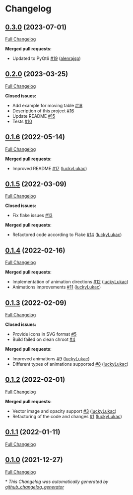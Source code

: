 # Changelog

## [0.3.0](https://github.com/firefly-cpp/pyqt-feedback-flow/tree/0.3.0) (2023-07-01)

[Full Changelog](https://github.com/firefly-cpp/pyqt-feedback-flow/compare/0.2.0...0.3.0)

**Merged pull requests:**

- Updated to PyQt6 [\#19](https://github.com/firefly-cpp/pyqt-feedback-flow/pull/19) ([alenrajsp](https://github.com/alenrajsp))

## [0.2.0](https://github.com/firefly-cpp/pyqt-feedback-flow/tree/0.2.0) (2023-03-25)

[Full Changelog](https://github.com/firefly-cpp/pyqt-feedback-flow/compare/0.1.6...0.2.0)

**Closed issues:**

- Add example for moving table [\#18](https://github.com/firefly-cpp/pyqt-feedback-flow/issues/18)
- Description of this project [\#16](https://github.com/firefly-cpp/pyqt-feedback-flow/issues/16)
- Update README [\#15](https://github.com/firefly-cpp/pyqt-feedback-flow/issues/15)
- Tests [\#10](https://github.com/firefly-cpp/pyqt-feedback-flow/issues/10)

## [0.1.6](https://github.com/firefly-cpp/pyqt-feedback-flow/tree/0.1.6) (2022-05-14)

[Full Changelog](https://github.com/firefly-cpp/pyqt-feedback-flow/compare/0.1.5...0.1.6)

**Merged pull requests:**

- Improved README [\#17](https://github.com/firefly-cpp/pyqt-feedback-flow/pull/17) ([luckyLukac](https://github.com/luckyLukac))

## [0.1.5](https://github.com/firefly-cpp/pyqt-feedback-flow/tree/0.1.5) (2022-03-09)

[Full Changelog](https://github.com/firefly-cpp/pyqt-feedback-flow/compare/0.1.4...0.1.5)

**Closed issues:**

- Fix flake issues [\#13](https://github.com/firefly-cpp/pyqt-feedback-flow/issues/13)

**Merged pull requests:**

- Refactored code according to Flake [\#14](https://github.com/firefly-cpp/pyqt-feedback-flow/pull/14) ([luckyLukac](https://github.com/luckyLukac))

## [0.1.4](https://github.com/firefly-cpp/pyqt-feedback-flow/tree/0.1.4) (2022-02-16)

[Full Changelog](https://github.com/firefly-cpp/pyqt-feedback-flow/compare/0.1.3...0.1.4)

**Merged pull requests:**

- Implementation of animation directions [\#12](https://github.com/firefly-cpp/pyqt-feedback-flow/pull/12) ([luckyLukac](https://github.com/luckyLukac))
- Animations improvements [\#11](https://github.com/firefly-cpp/pyqt-feedback-flow/pull/11) ([luckyLukac](https://github.com/luckyLukac))

## [0.1.3](https://github.com/firefly-cpp/pyqt-feedback-flow/tree/0.1.3) (2022-02-09)

[Full Changelog](https://github.com/firefly-cpp/pyqt-feedback-flow/compare/0.1.2...0.1.3)

**Closed issues:**

- Provide icons in SVG format [\#5](https://github.com/firefly-cpp/pyqt-feedback-flow/issues/5)
- Build failed on clean chroot [\#4](https://github.com/firefly-cpp/pyqt-feedback-flow/issues/4)

**Merged pull requests:**

- Improved animations [\#9](https://github.com/firefly-cpp/pyqt-feedback-flow/pull/9) ([luckyLukac](https://github.com/luckyLukac))
- Different types of animations supported [\#8](https://github.com/firefly-cpp/pyqt-feedback-flow/pull/8) ([luckyLukac](https://github.com/luckyLukac))

## [0.1.2](https://github.com/firefly-cpp/pyqt-feedback-flow/tree/0.1.2) (2022-02-01)

[Full Changelog](https://github.com/firefly-cpp/pyqt-feedback-flow/compare/0.1.1...0.1.2)

**Merged pull requests:**

- Vector image and opacity support [\#3](https://github.com/firefly-cpp/pyqt-feedback-flow/pull/3) ([luckyLukac](https://github.com/luckyLukac))
- Refactoring of the code and changes [\#1](https://github.com/firefly-cpp/pyqt-feedback-flow/pull/1) ([luckyLukac](https://github.com/luckyLukac))

## [0.1.1](https://github.com/firefly-cpp/pyqt-feedback-flow/tree/0.1.1) (2022-01-11)

[Full Changelog](https://github.com/firefly-cpp/pyqt-feedback-flow/compare/0.1.0...0.1.1)

## [0.1.0](https://github.com/firefly-cpp/pyqt-feedback-flow/tree/0.1.0) (2021-12-27)

[Full Changelog](https://github.com/firefly-cpp/pyqt-feedback-flow/compare/852862818f6d6fc7a0e29a396547390d18f24614...0.1.0)



\* *This Changelog was automatically generated by [github_changelog_generator](https://github.com/github-changelog-generator/github-changelog-generator)*
